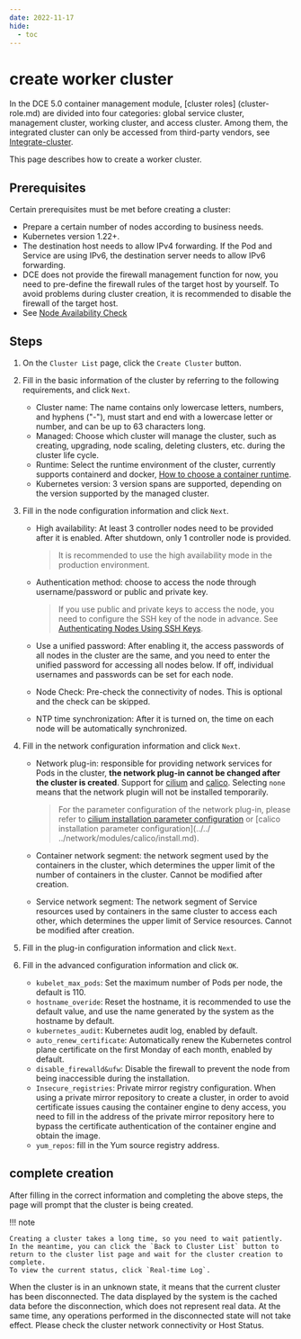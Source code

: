 ```yaml
---
date: 2022-11-17
hide:
  - toc
---
```


# create worker cluster

In the DCE 5.0 container management module, [cluster roles] (cluster-role.md) are divided into four categories: global service cluster, management cluster, working cluster, and access cluster. Among them, the integrated cluster can only be accessed from third-party vendors, see [Integrate-cluster](integrate-cluster).

This page describes how to create a worker cluster.

## Prerequisites

Certain prerequisites must be met before creating a cluster:

- Prepare a certain number of nodes according to business needs.
- Kubernetes version 1.22+.
- The destination host needs to allow IPv4 forwarding. If the Pod and Service are using IPv6, the destination server needs to allow IPv6 forwarding.
- DCE does not provide the firewall management function for now, you need to pre-define the firewall rules of the target host by yourself. To avoid problems during cluster creation, it is recommended to disable the firewall of the target host.
- See [Node Availability Check](../nodes/node-check.md)

  

## Steps

1. On the `Cluster List` page, click the `Create Cluster` button.

    

2. Fill in the basic information of the cluster by referring to the following requirements, and click `Next`.

    - Cluster name: The name contains only lowercase letters, numbers, and hyphens ("-"), must start and end with a lowercase letter or number, and can be up to 63 characters long.
    - Managed: Choose which cluster will manage the cluster, such as creating, upgrading, node scaling, deleting clusters, etc. during the cluster life cycle.
    - Runtime: Select the runtime environment of the cluster, currently supports containerd and docker, [How to choose a container runtime](runtime.md).
    - Kubernetes version: 3 version spans are supported, depending on the version supported by the managed cluster.

        

3. Fill in the node configuration information and click `Next`.

    - High availability: At least 3 controller nodes need to be provided after it is enabled. After shutdown, only 1 controller node is provided.

        > It is recommended to use the high availability mode in the production environment.

    - Authentication method: choose to access the node through username/password or public and private key.

        > If you use public and private keys to access the node, you need to configure the SSH key of the node in advance. See [Authenticating Nodes Using SSH Keys](../nodes/node-config.md).

    - Use a unified password: After enabling it, the access passwords of all nodes in the cluster are the same, and you need to enter the unified password for accessing all nodes below. If off, individual usernames and passwords can be set for each node.

    - Node Check: Pre-check the connectivity of nodes. This is optional and the check can be skipped.
    - NTP time synchronization: After it is turned on, the time on each node will be automatically synchronized.

        
        
        

4. Fill in the network configuration information and click `Next`.

    - Network plug-in: responsible for providing network services for Pods in the cluster, **the network plug-in cannot be changed after the cluster is created**. Support for [cilium](../../../network/modules/cilium/what.md) and [calico](../../../network/modules/calico/what.md). Selecting `none` means that the network plugin will not be installed temporarily.

        > For the parameter configuration of the network plug-in, please refer to [cilium installation parameter configuration](../../../network/modules/cilium/install.md) or [calico installation parameter configuration](../../ ../network/modules/calico/install.md).

    - Container network segment: the network segment used by the containers in the cluster, which determines the upper limit of the number of containers in the cluster. Cannot be modified after creation.
    - Service network segment: The network segment of Service resources used by containers in the same cluster to access each other, which determines the upper limit of Service resources. Cannot be modified after creation.

        
        
        

5. Fill in the plug-in configuration information and click `Next`.

    

6. Fill in the advanced configuration information and click `OK`.

    - `kubelet_max_pods`: Set the maximum number of Pods per node, the default is 110.
    - `hostname_overide`: Reset the hostname, it is recommended to use the default value, and use the name generated by the system as the hostname by default.
    - `kubernetes_audit`: Kubernetes audit log, enabled by default.
    - `auto_renew_certificate`: Automatically renew the Kubernetes control plane certificate on the first Monday of each month, enabled by default.
    - `disable_firewalld&ufw`: Disable the firewall to prevent the node from being inaccessible during the installation.
    - `Insecure_registries`: Private mirror registry configuration. When using a private mirror repository to create a cluster, in order to avoid certificate issues causing the container engine to deny access, you need to fill in the address of the private mirror repository here to bypass the certificate authentication of the container engine and obtain the image.
    - `yum_repos`: fill in the Yum source registry address.

        

## complete creation

After filling in the correct information and completing the above steps, the page will prompt that the cluster is being created.

!!! note

    Creating a cluster takes a long time, so you need to wait patiently. In the meantime, you can click the `Back to Cluster List` button to return to the cluster list page and wait for the cluster creation to complete.
    To view the current status, click `Real-time Log`.





When the cluster is in an unknown state, it means that the current cluster has been disconnected. The data displayed by the system is the cached data before the disconnection, which does not represent real data. At the same time, any operations performed in the disconnected state will not take effect. Please check the cluster network connectivity or Host Status.



